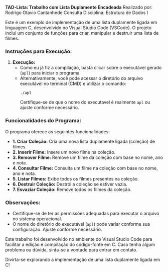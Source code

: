 **TAD-Lista: Trabalho com Lista Duplamente Encadeada**
Realizado por: Rodrigo Otavio Cantanhede Consulta
Disciplina: Estrutura de Dados I

Este é um exemplo de implementação de uma lista duplamente ligada em linguagem C, desenvolvido no Visual Studio Code (VSCode). O projeto inclui um conjunto de funções para criar, manipular e destruir uma lista de filmes.

### Instruções para Execução:


1. **Execução:**
   - Como eu já fiz a compilação, basta clicar sobre o executável gerado (`apl`) para iniciar o programa.
   - Alternativamente, você pode acessar o diretório do arquivo executável no terminal (CMD) e utilizar o comando:
     ```
     ./apl
     ```
     Certifique-se de que o nome do executavel é realmente `apl` ou ajuste conforme necessário.

### Funcionalidades do Programa:

O programa oferece as seguintes funcionalidades:

- **1. Criar Coleção:** Cria uma nova lista duplamente ligada (coleção) de filmes.
- **2. Inserir Filme:** Insere um novo filme na coleção.
- **3. Remover Filme:** Remove um filme da coleção com base no nome, ano e nota.
- **4. Consultar Filme:** Consulta um filme na coleção com base no nome, ano e nota.
- **5. Listar Filmes:** Exibe todos os filmes presentes na coleção.
- **6. Destruir Coleção:** Destrói a coleção se estiver vazia.
- **7. Esvaziar Coleção:** Remove todos os filmes da coleção.

### Observações:

- Certifique-se de ter as permissões adequadas para executar o arquivo no sistema operacional.
- O nome do diretório do executável (`apl`) pode variar conforme sua configuração. Ajuste conforme necessário.

Este trabalho foi desenvolvido no ambiente do Visual Studio Code para facilitar a edição e compilação do código-fonte em C. Caso tenha algum problema ou dúvida, sinta-se à vontade para entrar em contato.

Divirta-se explorando a implementação de uma lista duplamente ligada em C!
